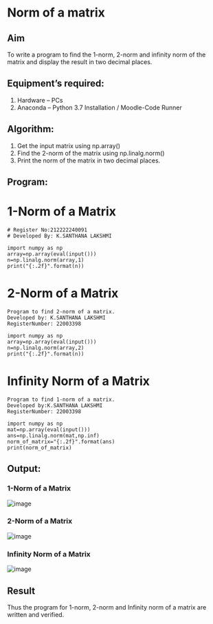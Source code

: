 # Norm of a matrix
## Aim
To write a program to find the 1-norm, 2-norm and infinity norm of the matrix and display the result in two decimal places.
## Equipment’s required:
1.	Hardware – PCs
2.	Anaconda – Python 3.7 Installation / Moodle-Code Runner
## Algorithm:
1. Get the input matrix using np.array()   
2. Find the 2-norm of the matrix using np.linalg.norm()
3. Print the norm of the matrix in two decimal places.
## Program:
# 1-Norm of a Matrix
```
# Register No:212222240091
# Developed By: K.SANTHANA LAKSHMI

import numpy as np
array=np.array(eval(input()))
n=np.linalg.norm(array,1)
print("{:.2f}".format(n))
```


# 2-Norm of a Matrix
```
Program to find 2-norm of a matrix.
Developed by: K.SANTHANA LAKSHMI
RegisterNumber: 22003398

import numpy as np
array=np.array(eval(input()))
n=np.linalg.norm(array,2)
print("{:.2f}".format(n))
```

# Infinity Norm of a Matrix
```
Program to find 1-norm of a matrix.
Developed by:K.SANTHANA LAKSHMI
RegisterNumber: 22003398

import numpy as np
mat=np.array(eval(input()))
ans=np.linalg.norm(mat,np.inf)
norm_of_matrix="{:.2f}".format(ans)
print(norm_of_matrix)

```
## Output:
### 1-Norm of a Matrix
![image](https://github.com/santhanalakshmi04/Norm-of-a-matrix/assets/119475762/7c9bcfb9-2765-4d91-9ed6-142eae013e33)


### 2-Norm of a Matrix
![image](https://github.com/santhanalakshmi04/Norm-of-a-matrix/assets/119475762/3f65c807-82de-4b7f-b838-1fa8e4f91c87)



### Infinity Norm of a Matrix

![image](https://github.com/santhanalakshmi04/Norm-of-a-matrix/assets/119475762/1dd2011b-d141-466d-8336-da6612488c5f)

## Result
Thus the program for 1-norm, 2-norm and Infinity norm of a matrix are written and verified.

